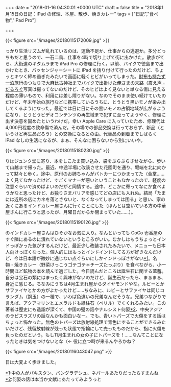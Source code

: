 
+++
date = "2018-01-16 04:30:01 +0000 UTC"
draft = false
title = "2018年1月15日の日記：iPad の修理、本屋、散歩、焼きカレー"
tags = ["日記","食べ物","iPad Pro"]

+++


{{< figure src="/images/20180115172009.jpg"  >}}

っかり生活リズムが乱れているのは、運動不足か、仕事からの逃避か。多分どっちもだと思うので、一石二鳥、仕事を4時で切り上げて街に出かけた。散歩がてら、大街道のキタムラまで iPad Pro の修理に行く。以前、バイクで徳島まで出かけたとき、パッセンジャーシートに iPad を括り付けて行ったのだけど、ちょっとキツく締め過ぎたみたいで画面に軽くヒビがいってしまった。[財布も持たず一泊旅行のつもりで大麻比古神社までバイクで出掛けた俺さまの末路（震え声 - だるろぐ](http://blog.daruyanagi.jp/entry/2017/10/18/013351)写真は撮ってないのだけど、そのヒビはよく見ないと単なる傷に見える程度の薄いもので、利用には差し障りがない。なのでそのまま使い続けていたのだけど、年末年始の旅行などに携帯しているうちに、とうとう黒いモノが染み出してくるようになった。最近では日に日にその黒いモノの占領地域が広がるようになり、とうとうビデオコンテンツの再生域まで犯すに至ってようやく、修理に出す決意を固めたというわけだ。幸い Apple Care に入っていたため、修理代は4,000円程度の致命傷で済んだ。その場での部品交換は行っておらず、新品（というけど再生品だろう）との交換になるとの由。代替品の到着までしばらく iPad なしの生活になるが、まぁ、そんなに困らないから別にいいや。

{{< figure src="/images/20180115180230.jpg"  >}}

りはジュンク堂に寄り、本をしこたま買い込み、袋をぶらぶらさせながら、歩いて山越まで帰った。最近、中途半場に改装させた花園町を通り、堀端を北に向かって黙々と歩く。途中、原付のお姉ちゃんがパトカーにつかまってた（合掌……よく見てなかったけど、すごくマナーが悪いということもなかったので、軽度の注意ぐらいで済めばよいのだがと同情する。途中、どこかに寄ってなにか食べようかなと思ったけど、お独りさまバリアを感じてどの店にも入れぬ。結局「たまには近所の店にカネを落とさないと、なくなってしまっては困る」と思い、家の近くにあるインドカレー屋さんに行くことにした（ほんとは空いている方の中華屋さんに行こうと思ったが、月曜日だからか閉まっていた……）。

{{< figure src="/images/20180115190126.jpg"  >}}

のインドカレー屋さんはひそかなお気に入り。なんといっても CoCo 壱番屋のすぐ隣にあるのに潰れていないというところがいい。むかしはもうちょっとインドっぽかった気がするんだけど、最近少し改装されたみたいで、メニューも日本人向けっぽくなった。個人的にはもっとインドインドしてる方が好きなんだけど、今は日本語が微妙に通じない点ぐらいにしかインドっぽさがない<a href="#f-6417731e" name="fn-6417731e" title="中の人がパキスタン、バングラデシュ、ネパールあたりだったらすまんね">*1</a>。名物・焼きカレー（野菜けっこうゴテゴテ＊チーズたっぷり）を食べながら、小一時間ほど鉱物の本を読んで過ごした。今日読んだところは誕生石に関する薀蓄。自分は宝石の類にはまったく興味がないのだけど、誕生石だったら、まぁまぁ、身近に感じる。ちなみにうちは4月生まれ屋からダイヤモンドやな。ルビーとかサファイヤとかの方がよかったけど……ちなみに、ルビーとサファイヤは同じコランダム（鋼玉）の一種で、いわば色違いの兄弟なんだそうな。兄弟つながりで言えば、アクアマリンとエメラルドも緑柱石（ベリル）でくくれるみたい。この著者は歴史にも造詣が深くて、中国の璧の話やナルシスト何晏<a href="#f-33fc0ad3" name="fn-33fc0ad3" title="何晏の話は本当か文献にあたってみようっと">*2</a>、中央アジアのラピスラズリの話なんかも面白いなー。でも、青いトパーズで火傷をする話はちょっと怖かった。無色のトパーズは放射線処理で青色にすることができるみたいだけど、残留放射線が残った状態で指輪にして売ったものだから、指に火傷を負ったのだという。もし11月生まれの女の子にトパーズを！……なんてことになったときは気をつけないとな（← 役に立つ時が来るんやろかね？

{{< figure src="/images/20180116043047.png"  >}}

日は大変よく歩きました。
<div class="footnote">
<a href="#fn-6417731e" name="f-6417731e" class="footnote-number">*1</a><span class="footnote-delimiter">:</span><span class="footnote-text">中の人がパキスタン、バングラデシュ、ネパールあたりだったらすまんね</span>
<a href="#fn-33fc0ad3" name="f-33fc0ad3" class="footnote-number">*2</a><span class="footnote-delimiter">:</span><span class="footnote-text">何晏の話は本当か文献にあたってみようっと</span>
</div>


